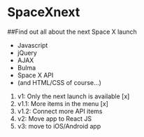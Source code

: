 # SpaceXnext
##Find out all about the next Space X launch


* Javascript
* jQuery
* AJAX
* Bulma
* Space X API
* (and HTML/CSS of course...)

1. v1: Only the next launch is available [x]
2. v1.1: More items in the menu [x]
3. v1.2: Connect more API items
4. v2: Move app to React JS
5. v3: move to iOS/Android app

